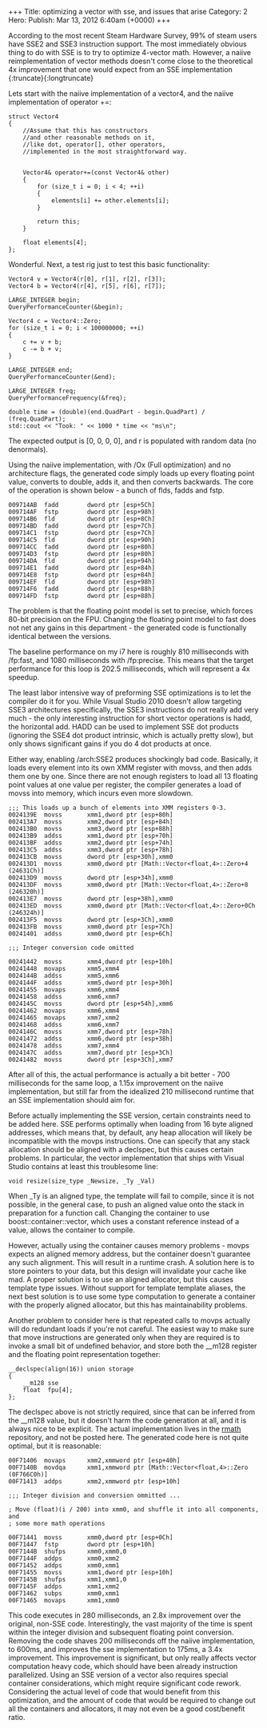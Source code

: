 +++
Title: optimizing a vector with sse, and issues that arise
Category: 2
Hero: 
Publish:  Mar 13, 2012 6:40am (+0000) 
+++

According to the most recent Steam Hardware Survey, 99% of steam users have SSE2 and SSE3
instruction support. The most immediately obvious thing to do with SSE is to try to optimize
4-vector math. However, a naiive reimplementation of vector methods doesn't come close to the theoretical 4x improvement that one would expect from an SSE implementation {:truncate}{:longtruncate}

Lets start with the naiive implementation of a vector4, and the naiive implementation of 
operator +=:

~~~~"cpp"
struct Vector4
{
	//Assume that this has constructors
	//and other reasonable methods on it,
	//like dot, operator[], other operators, 
	//implemented in the most straightforward way.


	Vector4& operator+=(const Vector4& other)
	{
		for (size_t i = 0; i < 4; ++i)
		{
			elements[i] += other.elements[i];
		}

		return this;
	}
	
	float elements[4];	
};

~~~~

Wonderful. Next, a test rig just to test this basic functionality:

~~~~"cpp"
Vector4 v = Vector4(r[0], r[1], r[2], r[3]);
Vector4 b = Vector4(r[4], r[5], r[6], r[7]);

LARGE_INTEGER begin;
QueryPerformanceCounter(&begin);

Vector4 c = Vector4::Zero;
for (size_t i = 0; i < 100000000; ++i)
{
	c += v + b;
	c -= b + v;
}

LARGE_INTEGER end;
QueryPerformanceCounter(&end);

LARGE_INTEGER freq;
QueryPerformanceFrequency(&freq);

double time = (double)(end.QuadPart - begin.QuadPart) / (freq.QuadPart);
std::cout << "Took: " << 1000 * time << "ms\n";
~~~~

The expected output is [0, 0, 0, 0], and r is populated with random data (no denormals). 

Using the naiive implementation, with /Ox (Full optimization) and no architecture flags, 
the generated code simply loads up every floating point value, converts to double, adds it, and
then converts backwards. The core of the operation is shown below - a bunch of flds, fadds and fstp. 

~~~~
009714AB  fadd        dword ptr [esp+5Ch]  
009714AF  fstp        dword ptr [esp+98h]  
009714B6  fld         dword ptr [esp+8Ch]  
009714BD  fadd        dword ptr [esp+7Ch]  
009714C1  fstp        dword ptr [esp+7Ch]  
009714C5  fld         dword ptr [esp+90h]  
009714CC  fadd        dword ptr [esp+80h]  
009714D3  fstp        dword ptr [esp+80h]  
009714DA  fld         dword ptr [esp+94h]  
009714E1  fadd        dword ptr [esp+84h]  
009714E8  fstp        dword ptr [esp+84h]  
009714EF  fld         dword ptr [esp+98h]  
009714F6  fadd        dword ptr [esp+88h]  
009714FD  fstp        dword ptr [esp+88h]  
~~~~

The problem is that the floating point model is set to precise, which forces 
80-bit precision on the FPU. Changing the floating point model to fast does 
not net any gains in this department - the generated code is functionally
identical between the versions.

The baseline performance on my i7 here is roughly 810 milliseconds with /fp:fast, and 1080
milliseconds with /fp:precise. This means that the target performance for this loop is 202.5
milliseconds, which will represent a 4x speedup. 

The least labor intensive way of preforming SSE optimizations is to let the compiler do it for
you. While Visual Studio 2010 doesn't allow targeting SSE3 architectures specifically, the 
SSE3 instructions do not really add very much - the only interesting instruction for 
short vector operations is hadd, the horizontal add. HADD can be used to implement
SSE dot products (ignoring the SSE4 dot product intrinsic, which is actually pretty slow), 
but only shows significant gains if you do 4 dot products at once. 

Either way, enabling /arch:SSE2 produces shockingly bad code. Basically, it loads every
element into its own XMM register with movss, and then adds them one by one. Since there
are not enough registers to load all 13 floating point values at one value per register,
the compiler generates a load of movss into memory, which incurs even more slowdown.

~~~~
;;; This loads up a bunch of elements into XMM registers 0-3.
0024139E  movss       xmm1,dword ptr [esp+80h]  
002413A7  movss       xmm2,dword ptr [esp+84h]  
002413B0  movss       xmm3,dword ptr [esp+88h]  
002413B9  addss       xmm1,dword ptr [esp+70h]  
002413BF  addss       xmm2,dword ptr [esp+74h]  
002413C5  addss       xmm3,dword ptr [esp+78h]  
002413CB  movss       dword ptr [esp+30h],xmm0  
002413D1  movss       xmm0,dword ptr [Math::Vector<float,4>::Zero+4 (24631Ch)]  
002413D9  movss       dword ptr [esp+34h],xmm0  
002413DF  movss       xmm0,dword ptr [Math::Vector<float,4>::Zero+8 (246320h)]  
002413E7  movss       dword ptr [esp+38h],xmm0  
002413ED  movss       xmm0,dword ptr [Math::Vector<float,4>::Zero+0Ch (246324h)]  
002413F5  movss       dword ptr [esp+3Ch],xmm0  
002413FB  movss       xmm0,dword ptr [esp+7Ch]  
00241401  addss       xmm0,dword ptr [esp+6Ch]  

;;; Integer conversion code omitted 

00241442  movss       xmm4,dword ptr [esp+10h]  
00241448  movaps      xmm5,xmm4  
0024144B  addss       xmm5,xmm6  
0024144F  addss       xmm5,dword ptr [esp+30h]  
00241455  movaps      xmm6,xmm4  
00241458  addss       xmm6,xmm7  
0024145C  movss       dword ptr [esp+54h],xmm6  
00241462  movaps      xmm6,xmm4  
00241465  movaps      xmm7,xmm2  
00241468  addss       xmm6,xmm7  
0024146C  movss       xmm7,dword ptr [esp+78h]  
00241472  addss       xmm6,dword ptr [esp+38h]  
00241478  addss       xmm7,xmm4  
0024147C  addss       xmm7,dword ptr [esp+3Ch]  
00241482  movss       dword ptr [esp+3Ch],xmm7  
~~~~

After all of this, the actual performance is actually a bit better - 700 milliseconds 
for the same loop, a 1.15x improvement on the naiive implementation, but still 
far from the idealized 210 millisecond runtime that an SSE implementation should aim for.

Before actually implementing the SSE version, certain constraints need to be added here.
SSE performs optimally when loading from 16 byte aligned addresses, which means that, by 
default, any heap allocation will likely be incompatible with the movps instructions. One can
specify that any stack allocation should be aligned with a declspec, but this causes 
certain problems. In particular, the vector implementation that ships with Visual Studio 
contains at least this troublesome line:

~~~~"cpp"
void resize(size_type _Newsize, _Ty _Val)
~~~~

When _Ty is an aligned type, the template will fail to compile, since it is not possible, 
in the general case, to push an aligned value onto the stack in preparation for a function call.
Changing the container to use boost::container::vector, which uses a constant reference instead
of a value, allows the container to compile. 

However, actually using the container causes memory problems - movps expects an aligned 
memory address, but the container doesn't guarantee any such alignment. This will result 
in a runtime crash. A solution here is to store pointers to your data, but this design 
will invalidate your cache like mad. A proper solution is to use an aligned allocator, 
but this causes template type issues. Without support for template template aliases, the 
next best solution is to use some type computation to generate a container with the 
properly aligned allocator, but this has maintainability problems. 

Another problem to consider here is that repeated calls to movps actually will do redundant
loads if you're not careful. The easiest way to make sure that move instructions are generated
only when they are required is to invoke a small bit of undefined behavior, and store both the
__m128 register and the floating point representation together: 

~~~~"cpp"
__declspec(align(16)) union storage
{
	__m128 sse
	float  fpu[4];
};
~~~~

The declspec above is not strictly required, since that can be inferred from the __m128 value,
but it doesn't harm the code generation at all, and it is always nice to be explicit. The actual
implementation lives in the [rmath](https://bitbucket.org/rraawwrr/rmath) repository, and not
be posted here. The generated code here is not quite optimal, but it is reasonable:

~~~~
00F71406  movaps      xmm2,xmmword ptr [esp+40h]  
00F7140B  movdqa      xmm1,xmmword ptr [Math::Vector<float,4>::Zero (0F766C0h)]  
00F71413  addps       xmm2,xmmword ptr [esp+10h]  

;;; Integer division and conversion ommitted ...

; Move (float)(i / 200) into xmm0, and shuffle it into all components, and 
; some more math operations 

00F71441  movss       xmm0,dword ptr [esp+0Ch]  
00F71447  fstp        dword ptr [esp+10h]  
00F7144B  shufps      xmm0,xmm0,0  
00F7144F  addps       xmm0,xmm2  
00F71452  addps       xmm0,xmm1  
00F71455  movss       xmm1,dword ptr [esp+10h]  
00F7145B  shufps      xmm1,xmm1,0  
00F7145F  addps       xmm1,xmm2  
00F71462  subps       xmm0,xmm1  
00F71465  movaps      xmm1,xmm0  
~~~~

This code executes in 280 milliseconds, an 2.8x improvement over the original, non-SSE code. 
Interestingly, the vast majority of the time is spent within the integer division and subsequent
floating point conversion. Removing the code shaves 200 milliseconds off the naiive implementation, 
to 600ms, and improves the sse implementation to 175ms, a 3.4x improvement. This improvement 
is significant, but only really affects vector computation heavy code, which should have been 
already instruction parallelized. Using an SSE version of a vector also requires special 
container considerations, which might require significant code rework. Considering the 
actual level of code that would benefit from this optimization, and the amount of code
that would be required to change out all the containers and allocators, it may not even be a good
cost/benefit ratio.
